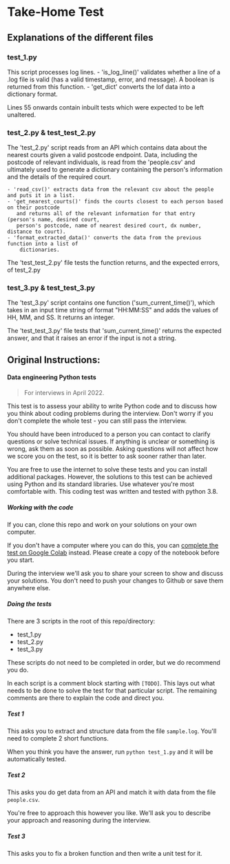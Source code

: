 # Take-Home Test

## Explanations of the different files

### test_1.py
This script processes log lines.
    - 'is_log_line()' validates whether a line of a .log file is valid (has a valid
       timestamp, error, and message). A boolean is returned from this function.
    - 'get_dict' converts the lof data into a dictionary format. 

Lines 55 onwards contain inbuilt tests which were expected to be left unaltered. 


### test_2.py & test_test_2.py
The 'test_2.py' script reads from an API which contains data about the nearest courts given a valid
postcode endpoint. Data, including the postcode of relevant individuals, is read from the 
'people.csv' and ultimately used to generate a dictionary containing the person's 
information and the details of the required court. 

    - 'read_csv()' extracts data from the relevant csv about the people and puts it in a list. 
    - 'get_nearest_courts()' finds the courts closest to each person based on their postcode
       and returns all of the relevant information for that entry (person's name, desired court,
       person's postcode, name of nearest desired court, dx number, distance to court).
    - 'format_extracted_data()' converts the data from the previous function into a list of 
        dictionaries.

The 'test_test_2.py' file tests the function returns, and the expected errors, of test_2.py


### test_3.py & test_test_3.py
The 'test_3.py' script contains one function ('sum_current_time()'), which takes in an input 
time string of format "HH:MM:SS" and adds the values of HH, MM, and SS. It returns an integer. 

The 'test_test_3.py' file tests that 'sum_current_time()' returns the expected answer, and that
it raises an error if the input is not a string. 


## Original Instructions:

#### Data engineering Python tests

> For interviews in April 2022.

This test is to assess your ability to write Python code and to discuss how you think about coding problems during the interview. Don't worry if you don't complete the whole test - you can still pass the interview.

You should have been introduced to a person you can contact to clarify questions or solve technical issues. If anything is unclear or something is wrong, ask them as soon as possible. Asking questions will not affect how we score you on the test, so it is better to ask sooner rather than later.

You are free to use the internet to solve these tests and you can install additional packages. However, the solutions to this test can be achieved using Python and its standard libraries. Use whatever you're most comfortable with. This coding test was written and tested with python 3.8.

##### Working with the code

If you can, clone this repo and work on your solutions on your own computer. 

If you don't have a computer where you can do this, you can [complete the test on Google Colab](https://colab.research.google.com/drive/1jIYgeEKarkr6FHAnys6wVSoTIl24PjW6?usp=sharing) instead. Please create a copy of the notebook before you start.

During the interview we'll ask you to share your screen to show and discuss your solutions. You don't need to push your changes to Github or save them anywhere else.


##### Doing the tests

There are 3 scripts in the root of this repo/directory:

- test_1.py
- test_2.py
- test_3.py

These scripts do not need to be completed in order, but we do recommend you do.

In each script is a comment block starting with `[TODO]`. This lays out what needs to be done to solve the test for that particular script. The remaining comments are there to explain the code and direct you.

##### Test 1
This asks you to extract and structure data from the file `sample.log`. You'll need to complete 2 short functions.

When you think you have the answer, run `python test_1.py` and it will be automatically tested.

##### Test 2
This asks you do get data from an API and match it with data from the file `people.csv`. 

You're free to approach this however you like. We'll ask you to describe your approach and reasoning during the interview.

##### Test 3
This asks you to fix a broken function and then write a unit test for it.
